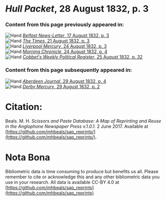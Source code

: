 # *Hull Packet*, 28 August 1832, p. 3  
  
### Content from this page previously appeared in:  
![Hand](http://scissorsandpaste.net/wp-content/uploads/2017/06/smallhandpointer.png) [*Belfast News-Letter*, 17 August 1832, p. 3](https://mhbeals.github.io/sap_html/Belfast-News-Letter/Belfast-News-Letter-17-August-1832-p-3)  
![Hand](http://scissorsandpaste.net/wp-content/uploads/2017/06/smallhandpointer.png) [*The Times*, 21 August 1832, p. 3](https://mhbeals.github.io/sap_html/The-Times/The-Times-21-August-1832-p-3)  
![Hand](http://scissorsandpaste.net/wp-content/uploads/2017/06/smallhandpointer.png) [*Liverpool Mercury*, 24 August 1832, p. 3](https://mhbeals.github.io/sap_html/Liverpool-Mercury/Liverpool-Mercury-24-August-1832-p-3)  
![Hand](http://scissorsandpaste.net/wp-content/uploads/2017/06/smallhandpointer.png) [*Morning Chronicle*, 24 August 1832, p. 4](https://mhbeals.github.io/sap_html/Morning-Chronicle/Morning-Chronicle-24-August-1832-p-4)  
![Hand](http://scissorsandpaste.net/wp-content/uploads/2017/06/smallhandpointer.png) [*Cobbet's Weekly Political Register*, 25 August 1832, p. 32](https://mhbeals.github.io/sap_html/Cobbet's-Weekly-Political-Register/Cobbet's-Weekly-Political-Register-25-August-1832-p-32)  
  
### Content from this page subsequently appeared in:  
![Hand](http://scissorsandpaste.net/wp-content/uploads/2017/06/smallhandpointer.png) [*Aberdeen Journal*, 29 August 1832, p. 4](https://mhbeals.github.io/sap_html/Aberdeen-Journal/Aberdeen-Journal-29-August-1832-p-4)  
![Hand](http://scissorsandpaste.net/wp-content/uploads/2017/06/smallhandpointer.png) [*Derby Mercury*, 29 August 1832, p. 2](https://mhbeals.github.io/sap_html/Derby-Mercury/Derby-Mercury-29-August-1832-p-2)  


# Citation: 

Beals. M. H. *Scissors and Paste Database: A Map of Reprinting and Reuse in the Anglophone Newspaper Press v.1.0.1.* 2 June 2017. Available at [https://github.com/mhbeals/sap_reprints/](https://github.com/mhbeals/sap_reprints/). 

# Nota Bona

Bibliometric data is time consuming to produce but benefits us all. Please remember to cite or acknowledge this and any other bibliometric data you use in your research. All data is available CC-BY 4.0 at [https://github.com/mhbeals/sap_reprints](https://github.com/mhbeals/sap_reprints)